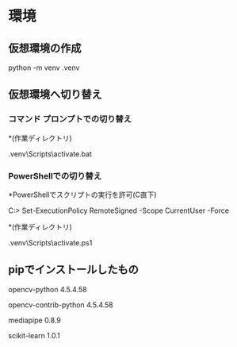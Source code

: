 # 環境
## 仮想環境の作成
python -m venv .venv
## 仮想環境へ切り替え

### コマンド プロンプトでの切り替え
*(作業ディレクトリ)

.venv\Scripts\activate.bat

### PowerShellでの切り替え
*PowerShellでスクリプトの実行を許可(C直下)

C:\> Set-ExecutionPolicy RemoteSigned -Scope CurrentUser -Force


*(作業ディレクトリ)

.venv\Scripts\activate.ps1

## pipでインストールしたもの
opencv-python         4.5.4.58

opencv-contrib-python 4.5.4.58

mediapipe             0.8.9

scikit-learn          1.0.1
